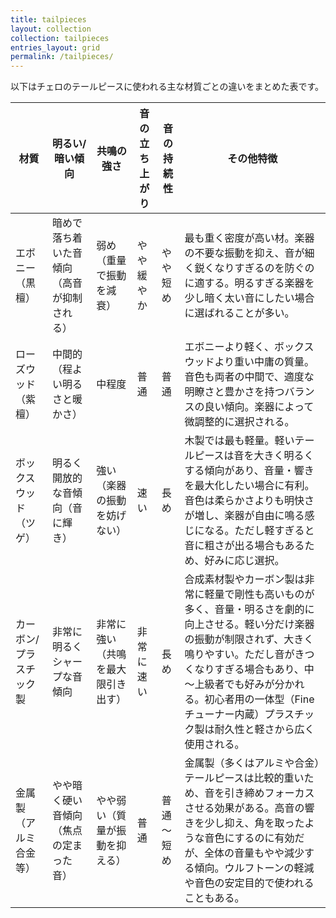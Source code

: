 ```yaml
---
title: tailpieces
layout: collection
collection: tailpieces
entries_layout: grid
permalink: /tailpieces/
---
```


以下はチェロのテールピースに使われる主な材質ごとの違いをまとめた表です。

| **材質**       | **明るい/暗い傾向**          | **共鳴の強さ**         | **音の立ち上がり** | **音の持続性** | **その他特徴** |
| ------------ | --------------------- | ----------------- | ----------- | --------- | ------------------------------------------------------------------------------------------------------------------------------------------------------------------------------------------------------- |
| エボニー（黒檀）     | 暗めで落ち着いた音傾向（高音が抑制される） | 弱め（重量で振動を減衰）      | やや緩やか       | やや短め      | 最も重く密度が高い材。楽器の不要な振動を抑え、音が細く鋭くなりすぎるのを防ぐのに適する。明るすぎる楽器を少し暗く太い音にしたい場合に選ばれることが多い。 |
| ローズウッド（紫檀）   | 中間的（程よい明るさと暖かさ）       | 中程度       | 普通          | 普通        | エボニーより軽く、ボックスウッドより重い中庸の質量。音色も両者の中間で、適度な明瞭さと豊かさを持つバランスの良い傾向。楽器によって微調整的に選択される。 |
| ボックスウッド（ツゲ）  | 明るく開放的な音傾向（音に輝き）      | 強い（楽器の振動を妨げない）    | 速い          | 長め        | 木製では最も軽量。軽いテールピースは音を大きく明るくする傾向があり、音量・響きを最大化したい場合に有利。音色は柔らかさよりも明快さが増し、楽器が自由に鳴る感じになる。ただし軽すぎると音に粗さが出る場合もあるため、好みに応じ選択。 |
| カーボン/プラスチック製 | 非常に明るくシャープな音傾向        | 非常に強い（共鳴を最大限引き出す） | 非常に速い       | 長め        | 合成素材製やカーボン製は非常に軽量で剛性も高いものが多く、音量・明るさを劇的に向上させる。軽い分だけ楽器の振動が制限されず、大きく鳴りやすい。ただし音がきつくなりすぎる場合もあり、中～上級者でも好みが分かれる。初心者用の一体型（Fineチューナー内蔵）プラスチック製は耐久性と軽さから広く使用される。 |
| 金属製（アルミ合金等）  | やや暗く硬い音傾向（焦点の定まった音）   | やや弱い（質量が振動を抑える）   | 普通          | 普通～短め     | 金属製（多くはアルミや合金）テールピースは比較的重いため、音を引き締めフォーカスさせる効果がある。高音の響きを少し抑え、角を取ったような音色にするのに有効だが、全体の音量もやや減少する傾向。ウルフトーンの軽減や音色の安定目的で使われることもある。 |
